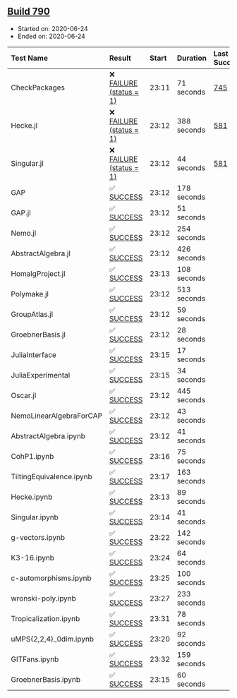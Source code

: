 ## [Build 790](https://oscarci.mathematik.uni-kl.de/job/oscar-julia-1.4/790/)

* Started on: 2020-06-24
* Ended on: 2020-06-24

| Test Name    | Result | Start | Duration | Last Success | First Failure |
|:-------------|:-------|:------|:---------|:-------------|:--------------|
| CheckPackages | ❌ [FAILURE (status = 1)](https://oscarci.mathematik.uni-kl.de/job/oscar-julia-1.4/790/artifact/logs/build-790/CheckPackages.log) | 23:11 | 71 seconds | [745](https://oscarci.mathematik.uni-kl.de/job/oscar-julia-1.4/745/) | [746](https://oscarci.mathematik.uni-kl.de/job/oscar-julia-1.4/746/) |
| Hecke.jl | ❌ [FAILURE (status = 1)](https://oscarci.mathematik.uni-kl.de/job/oscar-julia-1.4/790/artifact/logs/build-790/Hecke.jl.log) | 23:12 | 388 seconds | [581](https://oscarci.mathematik.uni-kl.de/job/oscar-julia-1.4/581/) | [582](https://oscarci.mathematik.uni-kl.de/job/oscar-julia-1.4/582/) |
| Singular.jl | ❌ [FAILURE (status = 1)](https://oscarci.mathematik.uni-kl.de/job/oscar-julia-1.4/790/artifact/logs/build-790/Singular.jl.log) | 23:12 | 44 seconds | [581](https://oscarci.mathematik.uni-kl.de/job/oscar-julia-1.4/581/) | [582](https://oscarci.mathematik.uni-kl.de/job/oscar-julia-1.4/582/) |
| GAP | ✅ [SUCCESS](https://oscarci.mathematik.uni-kl.de/job/oscar-julia-1.4/790/artifact/logs/build-790/GAP.log) | 23:12 | 178 seconds |  |  |
| GAP.jl | ✅ [SUCCESS](https://oscarci.mathematik.uni-kl.de/job/oscar-julia-1.4/790/artifact/logs/build-790/GAP.jl.log) | 23:12 | 51 seconds |  |  |
| Nemo.jl | ✅ [SUCCESS](https://oscarci.mathematik.uni-kl.de/job/oscar-julia-1.4/790/artifact/logs/build-790/Nemo.jl.log) | 23:12 | 254 seconds |  |  |
| AbstractAlgebra.jl | ✅ [SUCCESS](https://oscarci.mathematik.uni-kl.de/job/oscar-julia-1.4/790/artifact/logs/build-790/AbstractAlgebra.jl.log) | 23:12 | 426 seconds |  |  |
| HomalgProject.jl | ✅ [SUCCESS](https://oscarci.mathematik.uni-kl.de/job/oscar-julia-1.4/790/artifact/logs/build-790/HomalgProject.jl.log) | 23:13 | 108 seconds |  |  |
| Polymake.jl | ✅ [SUCCESS](https://oscarci.mathematik.uni-kl.de/job/oscar-julia-1.4/790/artifact/logs/build-790/Polymake.jl.log) | 23:12 | 513 seconds |  |  |
| GroupAtlas.jl | ✅ [SUCCESS](https://oscarci.mathematik.uni-kl.de/job/oscar-julia-1.4/790/artifact/logs/build-790/GroupAtlas.jl.log) | 23:12 | 59 seconds |  |  |
| GroebnerBasis.jl | ✅ [SUCCESS](https://oscarci.mathematik.uni-kl.de/job/oscar-julia-1.4/790/artifact/logs/build-790/GroebnerBasis.jl.log) | 23:12 | 28 seconds |  |  |
| JuliaInterface | ✅ [SUCCESS](https://oscarci.mathematik.uni-kl.de/job/oscar-julia-1.4/790/artifact/logs/build-790/JuliaInterface.log) | 23:15 | 17 seconds |  |  |
| JuliaExperimental | ✅ [SUCCESS](https://oscarci.mathematik.uni-kl.de/job/oscar-julia-1.4/790/artifact/logs/build-790/JuliaExperimental.log) | 23:15 | 34 seconds |  |  |
| Oscar.jl | ✅ [SUCCESS](https://oscarci.mathematik.uni-kl.de/job/oscar-julia-1.4/790/artifact/logs/build-790/Oscar.jl.log) | 23:12 | 445 seconds |  |  |
| NemoLinearAlgebraForCAP | ✅ [SUCCESS](https://oscarci.mathematik.uni-kl.de/job/oscar-julia-1.4/790/artifact/logs/build-790/NemoLinearAlgebraForCAP.log) | 23:12 | 43 seconds |  |  |
| AbstractAlgebra.ipynb | ✅ [SUCCESS](https://oscarci.mathematik.uni-kl.de/job/oscar-julia-1.4/790/artifact/logs/build-790/AbstractAlgebra.ipynb.log) | 23:12 | 41 seconds |  |  |
| CohP1.ipynb | ✅ [SUCCESS](https://oscarci.mathematik.uni-kl.de/job/oscar-julia-1.4/790/artifact/logs/build-790/CohP1.ipynb.log) | 23:16 | 75 seconds |  |  |
| TiltingEquivalence.ipynb | ✅ [SUCCESS](https://oscarci.mathematik.uni-kl.de/job/oscar-julia-1.4/790/artifact/logs/build-790/TiltingEquivalence.ipynb.log) | 23:17 | 163 seconds |  |  |
| Hecke.ipynb | ✅ [SUCCESS](https://oscarci.mathematik.uni-kl.de/job/oscar-julia-1.4/790/artifact/logs/build-790/Hecke.ipynb.log) | 23:13 | 89 seconds |  |  |
| Singular.ipynb | ✅ [SUCCESS](https://oscarci.mathematik.uni-kl.de/job/oscar-julia-1.4/790/artifact/logs/build-790/Singular.ipynb.log) | 23:14 | 41 seconds |  |  |
| g-vectors.ipynb | ✅ [SUCCESS](https://oscarci.mathematik.uni-kl.de/job/oscar-julia-1.4/790/artifact/logs/build-790/g-vectors.ipynb.log) | 23:22 | 142 seconds |  |  |
| K3-16.ipynb | ✅ [SUCCESS](https://oscarci.mathematik.uni-kl.de/job/oscar-julia-1.4/790/artifact/logs/build-790/K3-16.ipynb.log) | 23:24 | 64 seconds |  |  |
| c-automorphisms.ipynb | ✅ [SUCCESS](https://oscarci.mathematik.uni-kl.de/job/oscar-julia-1.4/790/artifact/logs/build-790/c-automorphisms.ipynb.log) | 23:25 | 100 seconds |  |  |
| wronski-poly.ipynb | ✅ [SUCCESS](https://oscarci.mathematik.uni-kl.de/job/oscar-julia-1.4/790/artifact/logs/build-790/wronski-poly.ipynb.log) | 23:27 | 233 seconds |  |  |
| Tropicalization.ipynb | ✅ [SUCCESS](https://oscarci.mathematik.uni-kl.de/job/oscar-julia-1.4/790/artifact/logs/build-790/Tropicalization.ipynb.log) | 23:31 | 78 seconds |  |  |
| uMPS(2,2,4)_0dim.ipynb | ✅ [SUCCESS](https://oscarci.mathematik.uni-kl.de/job/oscar-julia-1.4/790/artifact/logs/build-790/uMPS-2-2-4-_0dim.ipynb.log) | 23:20 | 92 seconds |  |  |
| GITFans.ipynb | ✅ [SUCCESS](https://oscarci.mathematik.uni-kl.de/job/oscar-julia-1.4/790/artifact/logs/build-790/GITFans.ipynb.log) | 23:32 | 159 seconds |  |  |
| GroebnerBasis.ipynb | ✅ [SUCCESS](https://oscarci.mathematik.uni-kl.de/job/oscar-julia-1.4/790/artifact/logs/build-790/GroebnerBasis.ipynb.log) | 23:15 | 60 seconds |  |  |
